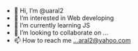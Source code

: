 - 👋 Hi, I’m @uaral2
- 👀 I’m interested in Web developing
- 🌱 I’m currently learning JS
- 💞️ I’m looking to collaborate on ...
- 📫 How to reach me ...aral2@yahoo.com

<!---
uaral2/uaral2 is a ✨ special ✨ repository because its `README.md` (this file) appears on your GitHub profile.
You can click the Preview link to take a look at your changes.
--->
